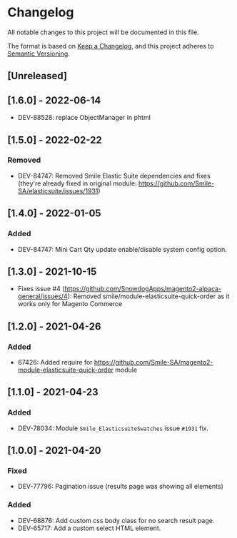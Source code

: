 # Changelog
All notable changes to this project will be documented in this file.

The format is based on [Keep a Changelog](https://keepachangelog.com/en/1.0.0/),
and this project adheres to [Semantic Versioning](https://semver.org/spec/v2.0.0.html).

## [Unreleased]

## [1.6.0] - 2022-06-14
- DEV-88528: replace ObjectManager in phtml

## [1.5.0] - 2022-02-22
### Removed
- DEV-84747: Removed Smile Elastic Suite dependencies and fixes (they're already fixed in original module: https://github.com/Smile-SA/elasticsuite/issues/1931)

## [1.4.0] - 2022-01-05
### Added
- DEV-84747: Mini Cart Qty update enable/disable system config option.

## [1.3.0] - 2021-10-15
- Fixes issue #4 (https://github.com/SnowdogApps/magento2-alpaca-general/issues/4): Removed smile/module-elasticsuite-quick-order as it works only for Magento Commerce

## [1.2.0] - 2021-04-26
### Added
- 67426: Added require for https://github.com/Smile-SA/magento2-module-elasticsuite-quick-order module

## [1.1.0] - 2021-04-23
### Added
- DEV-78034: Module `Smile_ElasticsuiteSwatches` issue `#1931` fix.

## [1.0.0] - 2021-04-20
### Fixed
- DEV-77796: Pagination issue (results page was showing all elements)

### Added
- DEV-68876: Add custom css body class for no search result page.
- DEV-65717: Add a custom select HTML element.
